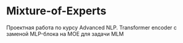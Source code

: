 # Mixture-of-Experts
Проектная работа по курсу Advanced NLP. Transformer encoder с заменой MLP-блока на MOE для задачи MLM

